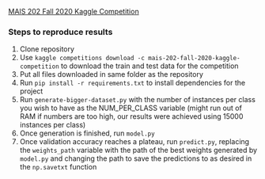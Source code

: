 [MAIS 202 Fall 2020 Kaggle Competition](https://www.kaggle.com/c/mais-202-fall-2020-kaggle-competition)

### Steps to reproduce results

1. Clone repository
2. Use ```kaggle competitions download -c mais-202-fall-2020-kaggle-competition``` to download the train and test data for the competition
3. Put all files downloaded in same folder as the repository
4. Run ```pip install -r requirements.txt``` to install dependencies for the project
4. Run ```generate-bigger-dataset.py``` with the number of instances per class you wish to have as the NUM_PER_CLASS variable (might run out of RAM if numbers are too high, our results were achieved using 15000 instances per class)
5. Once generation is finished, run ```model.py```
6. Once validation accuracy reaches a plateau, run ```predict.py```, replacing the ```weights_path``` variable with the path of the best weights generated by ```model.py``` and changing the path to save the predictions to as desired in the ```np.savetxt``` function


